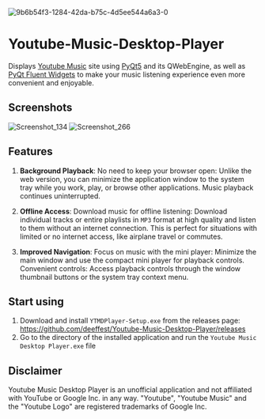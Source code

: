 ![9b6b54f3-1284-42da-b75c-4d5ee544a6a3-0](https://github.com/deeffest/Youtube-Music-Desktop-Player/assets/117280555/7ab71884-0aed-4032-86ea-a9f85a979395)
# Youtube-Music-Desktop-Player
Displays [Youtube Music](https://music.youtube.com) site using [PyQt5](https://www.riverbankcomputing.com/software/pyqt/intro) and its QWebEngine, as well as [PyQt Fluent Widgets](https://github.com/zhiyiYo/PyQt-Fluent-Widgets) to make your music listening experience even more convenient and enjoyable.

## Screenshots
![Screenshot_134](https://github.com/deeffest/Youtube-Music-Desktop-Player/assets/117280555/cabc318a-7e8d-4841-b503-bf9db7034bc6)
![Screenshot_266](https://github.com/deeffest/Youtube-Music-Desktop-Player/assets/117280555/47b3229e-3095-495a-afe6-6565c7a8c5d6)

## Features
1. **Background Playback**:
No need to keep your browser open: Unlike the web version, you can minimize the application window to the system tray while you work, play, or browse other applications. Music playback continues uninterrupted.

2. **Offline Access**:
Download music for offline listening: Download individual tracks or entire playlists in ``MP3`` format at high quality and listen to them without an internet connection. This is perfect for situations with limited or no internet access, like airplane travel or commutes.

3. **Improved Navigation**:
Focus on music with the mini player: Minimize the main window and use the compact mini player for playback controls.
Convenient controls: Access playback controls through the window thumbnail buttons or the system tray context menu.


## Start using
1. Download and install `YTMDPlayer-Setup.exe` from the releases page: https://github.com/deeffest/Youtube-Music-Desktop-Player/releases
2. Go to the directory of the installed application and run the `Youtube Music Desktop Player.exe` file 

## Disclaimer
Youtube Music Desktop Player is an unofficial application and not affiliated with YouTube or Google Inc. in any way. "Youtube", "Youtube Music" and the "Youtube Logo" are registered trademarks of Google Inc.
